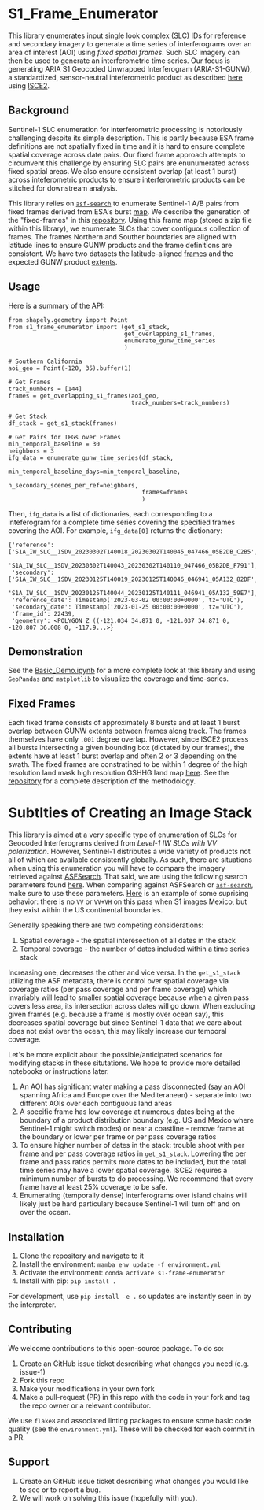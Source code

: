 # S1_Frame_Enumerator

This library enumerates input single look complex (SLC) IDs for reference and secondary imagery to generate a time series of interferograms over an area of interest (AOI) using *fixed spatial frames*. Such SLC imagery can then be used to generate an interferometric time series. Our focus is generating ARIA S1 Geocoded Unwrapped Interferogram (ARIA-S1-GUNW), a standardized, sensor-neutral inteferometric product as described [here](https://github.com/ACCESS-Cloud-Based-InSAR/DockerizedTopsApp) using [ISCE2](https://github.com/isce-framework/isce2).

## Background

Sentinel-1 SLC enumeration for interferometric processing is notoriously challenging despite its simple description. This is partly because ESA frame definitions are not spatially fixed in time and it is hard to ensure complete spatial coverage across date pairs. Our fixed frame approach attempts to circumvent this challenge by ensuring SLC pairs are enunumerated across fixed spatial areas. We also ensure consistent overlap (at least 1 burst) across inteferometric products to ensure interferometric products can be stitched for downstream analysis.

This library relies on [`asf-search`](https://github.com/asfadmin/Discovery-asf_search) to enumerate Sentinel-1 A/B pairs from fixed frames derived from ESA's burst [map](https://sar-mpc.eu/test-data-sets/). We describe the generation of the "fixed-frames" in this [repository](https://github.com/ACCESS-Cloud-Based-InSAR/s1-frame-generation). Using this frame map (stored a zip file within this library), we enumerate SLCs that cover contiguous collection of frames. The frames Northern and Souther boundaries are aligned with latitude lines to ensure GUNW products and the frame definitions are consistent. We have two datasets the latitude-aligned [frames](https://github.com/ACCESS-Cloud-Based-InSAR/s1-frame-enumerator/blob/58f7e62a4efd0784766da21ab7f618073fe9f347/s1_frame_enumerator/data/s1_frames_latitude_aligned.geojson.zip) and the expected GUNW product [extents](https://github.com/ACCESS-Cloud-Based-InSAR/s1-frame-enumerator/blob/58f7e62a4efd0784766da21ab7f618073fe9f347/s1_frame_enumerator/data/s1_gunw_frame_footprints.geojson.zip).

## Usage

Here is a summary of the API:

```
from shapely.geometry import Point
from s1_frame_enumerator import (get_s1_stack,
                                 get_overlapping_s1_frames,
                                 enumerate_gunw_time_series
                                 )

# Southern California
aoi_geo = Point(-120, 35).buffer(1)

# Get Frames
track_numbers = [144]
frames = get_overlapping_s1_frames(aoi_geo,
                                   track_numbers=track_numbers)

# Get Stack
df_stack = get_s1_stack(frames)

# Get Pairs for IFGs over Frames
min_temporal_baseline = 30
neighbors = 3
ifg_data = enumerate_gunw_time_series(df_stack,
                                      min_temporal_baseline_days=min_temporal_baseline,
                                      n_secondary_scenes_per_ref=neighbors,
                                      frames=frames
                                      )
```

Then, `ifg_data` is a list of dictionaries, each corresponding to a inteferogram for a complete time series covering the specified frames covering the AOI. For example, `ifg_data[0]` returns the dictionary:
```
{'reference': ['S1A_IW_SLC__1SDV_20230302T140018_20230302T140045_047466_05B2DB_C2B5',
  'S1A_IW_SLC__1SDV_20230302T140043_20230302T140110_047466_05B2DB_F791'],
 'secondary': ['S1A_IW_SLC__1SDV_20230125T140019_20230125T140046_046941_05A132_82DF',
  'S1A_IW_SLC__1SDV_20230125T140044_20230125T140111_046941_05A132_59E7'],
 'reference_date': Timestamp('2023-03-02 00:00:00+0000', tz='UTC'),
 'secondary_date': Timestamp('2023-01-25 00:00:00+0000', tz='UTC'),
 'frame_id': 22439,
 'geometry': <POLYGON Z ((-121.034 34.871 0, -121.037 34.871 0, -120.807 36.008 0, -117.9...>}
```

## Demonstration

See the [Basic_Demo.ipynb](./notebooks/Basic_Demo.ipynb) for a more complete look at this library and using `GeoPandas` and `matplotlib` to visualize the coverage and time-series.

## Fixed Frames

Each fixed frame consists of approximately 8 bursts and at least 1 burst overlap between GUNW extents between frames along track. The frames themselves have only `.001` degree overlap. However, since ISCE2 process all bursts intersecting a given bounding box (dictated by our frames), the extents have at least 1 burst overlap and often 2 or 3 depending on the swath. The fixed frames are constratined to be within 1 degree of the high resolution land mask high resolution GSHHG land map [here](https://www.ngdc.noaa.gov/mgg/shorelines/data/gshhg/latest/). See the [repository](https://github.com/ACCESS-Cloud-Based-InSAR/s1-frame-generation) for a complete description of the methodology.

# Subtlties of Creating an Image Stack

This library is aimed at a very specific type of enumeration of SLCs for Geocoded Interferograms derived from *Level-1 IW SLCs with VV polarization*. However, Sentinel-1 distributes a wide variety of products not all of which are available consistently globally. As such, there are situations when using this enumeration you will have to compare the imagery retrieved against [ASFSearch](https://search.asf.alaska.edu/). That said, we are using the following search parameters found [here](https://github.com/ACCESS-Cloud-Based-InSAR/s1-frame-enumerator/blob/c3a62f1b5b28cb9237c6c4e7ec64f24f2c7de74c/s1_frame_enumerator/s1_stack.py#L17). When comparing against ASFSearch or [`asf-search`](https://github.com/asfadmin/Discovery-asf_search), make sure to use these parameters. [Here](https://search.asf.alaska.edu/#/?zoom=6.120&center=-114.036,30.084&polygon=POLYGON((-119.4707%2031.6544,-114.0643%2031.6544,-114.0643%2034.1501,-119.4707%2034.1501,-119.4707%2031.6544))&productTypes=SLC&polarizations=VV%2BVH,VV&path=64-64&resultsLoaded=true&start=2023-02-23T08:00:00Z&end=2023-02-27T07:59:59Z&granule=S1A_IW_SLC__1SDV_20230225T015011_20230225T015041_047386_05B025_10E3-SLC) is an example of some suprising behavior: there is no `VV` or `VV+VH` on this pass when S1 images Mexico, but they exist within the US continental boundaries.

Generally speaking there are two competing considerations:

1. Spatial coverage - the spatial interesection of all dates in the stack
2. Temporal coverage - the number of dates included within a time series stack

Increasing one, decreases the other and vice versa. In the `get_s1_stack` utilizing the ASF metadata, there is control over spatial coverage via coverage ratios (per pass coverage and per frame coverage) which invariably will lead to smaller spatial coverage because when a given pass covers less area, its intersection across dates will go down. When excluding given frames (e.g. because a frame is mostly over ocean say), this decreases spatial coverage but since Sentinel-1 data that we care about does not exist over the ocean, this may likely increase our temporal coverage.

Let's be more explicit about the possible/anticipated scenarios for modifying stacks in these situtations. We hope to provide more detailed notebooks or instructions later.

1. An AOI has significant water making a pass disconnected (say an AOI spanning Africa and Europe over the Mediteranean) - separate into two different AOIs over each contiguous land areas
2. A specific frame has low coverage at numerous dates being at the boundary of a product distribution boundary (e.g. US and Mexico where Sentinel-1 might switch modes) or near a coastline - remove frame at the boundary or lower per frame or per pass coverage ratios
3. To ensure higher number of dates in the stack: trouble shoot with per frame and per pass coverage ratios in `get_s1_stack`. Lowering the per frame and pass ratios permits more dates to be included, but the total time series may have a lower spatial coverage. ISCE2 requires a minimum number of bursts to do processing. We recommend that every frame have at least 25% coverage to be safe.
4. Enumerating (temporally dense) interferograms over island chains will likely just be hard particulary because Sentinel-1 will turn off and on over the ocean.


## Installation

1. Clone the repository and navigate to it
2. Install the environment: `mamba env update -f environment.yml`
3. Activate the environment: `conda activate s1-frame-enumerator`
4. Install with pip: `pip install .`

For development, use `pip install -e .` so updates are instantly seen in by the interpreter.

## Contributing

We welcome contributions to this open-source package. To do so:

1. Create an GitHub issue ticket desrcribing what changes you need (e.g. issue-1)
2. Fork this repo
3. Make your modifications in your own fork
4. Make a pull-request (PR) in this repo with the code in your fork and tag the repo owner or a relevant contributor.

We use `flake8` and associated linting packages to ensure some basic code quality (see the `environment.yml`). These will be checked for each commit in a PR.

## Support

1. Create an GitHub issue ticket desrcribing what changes you would like to see or to report a bug.
2. We will work on solving this issue (hopefully with you).
